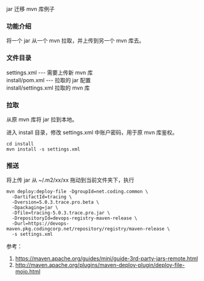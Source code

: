 jar 迁移 mvn 库例子

### 功能介绍

将一个 jar 从一个 mvn 拉取，并上传到另一个 mvn 库去。

### 文件目录

settings.xml     ---     需要上传新 mvn 库 \
install/pom.xml  ---     拉取的 jar 配置 \
install/settings.xml     拉取的 mvn 库

### 拉取

从原 mvn 库将 jar 拉到本地。

进入 install 目录，修改 settings.xml 中账户密码，用于原 mvn 库鉴权。

```
cd install
mvn install -s settings.xml
```

### 推送

将上传 jar 从 ~/.m2/xx/xx 拖动到当前文件夹下，执行
```
mvn deploy:deploy-file -DgroupId=net.coding.common \
  -DartifactId=tracing \
  -Dversion=5.0.3.trace.pro.beta \
  -Dpackaging=jar \
  -Dfile=tracing-5.0.3.trace.pro.jar \
  -DrepositoryId=devops-registry-maven-release \
  -Durl=https://devops-maven.pkg.codingcorp.net/repository/registry/maven-release \
  -s settings.xml
```

参考：
1. https://maven.apache.org/guides/mini/guide-3rd-party-jars-remote.html
2. http://maven.apache.org/plugins/maven-deploy-plugin/deploy-file-mojo.html
